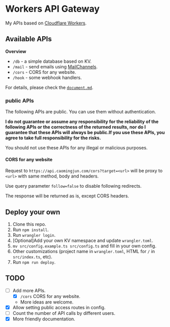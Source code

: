 # Workers API Gateway

My APIs based on [Cloudflare Workers](https://workers.cloudflare.com/).

## Available APIs

**Overview**

* `/db` - a simple database based on KV.
* `/mail` - send emails using [MailChannels](https://mailchannels.com/).
* `/cors` - CORS for any website.
* `/hook` - some webhook handlers.

For details, please check the [`document.md`](./document.md).

### public APIs

The following APIs are public. You can use them without authentication.

**I do not guarantee or assume any responsibility for the reliability of the following APIs or the correctness of the returned results, nor do I guarantee that these APIs will always be public.If you use these APIs, you agree to take full responsibility for the risks.**

You should not use these APIs for any illegal or malicious purposes.

#### CORS for any website

Request to `https://api.caomingjun.com/cors?target=<url>` will be proxy to `<url>` with same method, body and headers.

Use query parameter `follow=false` to disable following redirects.

The response will be returned as is, except CORS headers.

## Deploy your own

1. Clone this repo.
2. Run `npm install`.
3. Run `wrangler login`.
4. [Optional]Add your own KV namespace and update `wrangler.toml`.
5. `mv src/config.example.ts src/config.ts` and fill in your own config.
6. Other customizations (project name in `wrangler.toml`, HTML for `/` in `src/index.ts`, etc).
7. Run `npm run deploy`.

## TODO

* [ ] Add more APIs.
    * [x] `/cors` CORS for any website.
    * More ideas are welcome.
* [x] Allow setting public access routes in config.
* [ ] Count the number of API calls by different users.
* [x] More friendly documentation.
